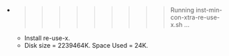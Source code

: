 * >>>>>>>>> Running inst-min-con-xtra-re-use-x.sh ...
  * Install re-use-x.
  * Disk size = 2239464K. Space Used = 24K.

